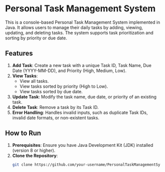 # Personal Task Management System

This is a console-based Personal Task Management System implemented in Java. It allows users to manage their daily tasks by adding, viewing, updating, and deleting tasks. The system supports task prioritization and sorting by priority or due date.

## Features
1. **Add Task**: Create a new task with a unique Task ID, Task Name, Due Date (YYYY-MM-DD), and Priority (High, Medium, Low).
2. **View Tasks**:
   - View all tasks.
   - View tasks sorted by priority (High to Low).
   - View tasks sorted by due date.
3. **Update Task**: Modify the task name, due date, or priority of an existing task.
4. **Delete Task**: Remove a task by its Task ID.
5. **Error Handling**: Handles invalid inputs, such as duplicate Task IDs, invalid date formats, or non-existent tasks.

## How to Run
1. **Prerequisites**: Ensure you have Java Development Kit (JDK) installed (version 8 or higher).
2. **Clone the Repository**:
   ```bash
   git clone https://github.com/your-username/PersonalTaskManagementSystem.git